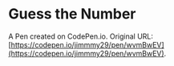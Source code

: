 # Guess the Number

A Pen created on CodePen.io. Original URL: [https://codepen.io/jimmmy29/pen/wvmBwEV](https://codepen.io/jimmmy29/pen/wvmBwEV).

